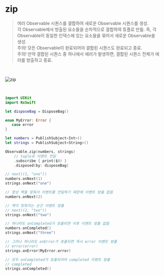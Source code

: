 zip
===

> 여러 Observable 시퀀스를 결합하여 새로운 Observable 시퀀스를 생성.  
> 각 Observable에서 방출된 요소들을 순차적으로 결합하여 튜플로 만듦.
> 즉, 각 Observable이 동일한 인덱스에 있는 요소들을 묶어서 새로운 Observable을 생성.  
> 주의! 모든 Observable이 완료되어야 결합된 시퀀스도 완료되고 종료.  
> 주의! 만약 결합된 시퀀스 중 하나에서 에러가 발생하면, 결합된 시퀀스 전체가 에러를 방출하고 종료.  

&nbsp;

![zip](https://github.com/user-attachments/assets/c630bb9c-dc58-4386-9b4d-d1a61b21a10b)

&nbsp;

```swift
import UIKit
import RxSwift

let disposeBag = DisposeBag()

enum MyError: Error {
   case error
}

let numbers = PublishSubject<Int>()
let strings = PublishSubject<String>()

Observable.zip(numbers, strings)
    // tuple로 이벤트 전달
    .subscribe { print($0) }
    .disposed(by: disposeBag)

// next((1, "one"))
numbers.onNext(1)
strings.onNext("one")

// 항상 짝을 맞춰서 이벤트를 전달하기 때문에 이벤트 방출 없음
numbers.onNext(2)

// 짝이 맞춰지는 순간 이벤트 방출
// next((2, "two"))
strings.onNext("two")

// 하나라도 onCompleted가 호출되면 이후 이벤트 방출 없음
numbers.onCompleted()
strings.onNext("three")

// 그러나 하나라도 onError가 호출되면 즉시 error 이벤트 방출
// error(error)
strings.onError(MyError.error)

// 모두 onCompleted가 호출되어야 completed 이벤트 방출
// completed
strings.onCompleted()
```
